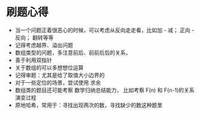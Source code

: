 # 刷题心得

- 当一个问题正着很恶心的时候，可以考虑从反向走走看，比如加 - 减； 正向 - 反向； 翻转等等
- 记得考虑越界、溢出问题
- 数组类型的问题，多注意前后、前前后后的关系，
- 善于利用双指针
- 关于数组的可以多想想位运算
- 记得审题：尤其是给了取值大小边界的
- 对于一些定位的场景，尝试使用 求余
- 数组类的题目还可能考察 数学归纳总结能力， 比如考察 F(n) 和 F(n-1)的关系 演变过程
- 原地哈希，常用于：寻找出现两次的数，寻找缺少的数这种题里

